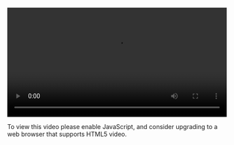 <video controls="" style="width: 100%; display: block;"><source src="http://o86bpj665.bkt.clouddn.com/webpack-react-mole/13-final-code.mp4" type="video/mp4"><p>To view this video please enable JavaScript, and consider upgrading to a web browser that supports HTML5 video.</p></video>
